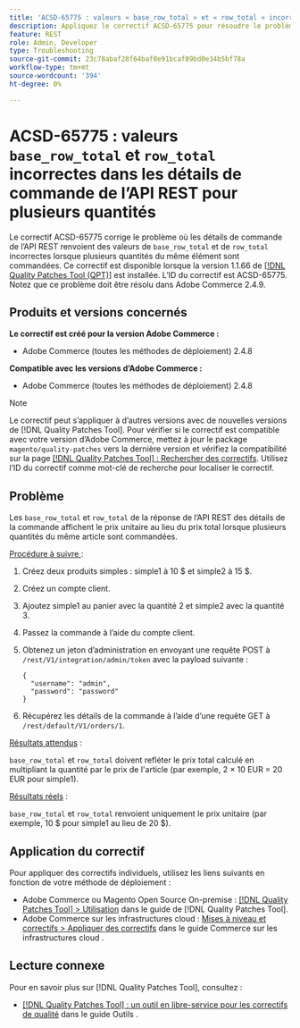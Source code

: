 ```yaml
---
title: 'ACSD-65775 : valeurs « base_row_total » et « row_total » incorrectes dans les détails de commande de l’API REST pour plusieurs quantités'
description: Appliquez le correctif ACSD-65775 pour résoudre le problème d’Adobe Commerce où les détails de commande de l’API REST renvoient des valeurs « base_row_total » et « row_total » incorrectes lorsque plusieurs quantités du même article sont commandées.
feature: REST
role: Admin, Developer
type: Troubleshooting
source-git-commit: 23c78abaf28f64baf0e91bcaf89bd0e34b5bf78a
workflow-type: tm+mt
source-wordcount: '394'
ht-degree: 0%

---
```



# ACSD-65775 : valeurs `base_row_total` et `row_total` incorrectes dans les détails de commande de l’API REST pour plusieurs quantités

Le correctif ACSD-65775 corrige le problème où les détails de commande de l’API REST renvoient des valeurs de `base_row_total` et de `row_total` incorrectes lorsque plusieurs quantités du même élément sont commandées. Ce correctif est disponible lorsque la version 1.1.66 de [[!DNL Quality Patches Tool (QPT)]](/help/tools/quality-patches-tool/quality-patches-tool-to-self-serve-quality-patches.md) est installée. L’ID du correctif est ACSD-65775. Notez que ce problème doit être résolu dans Adobe Commerce 2.4.9.

## Produits et versions concernés

**Le correctif est créé pour la version Adobe Commerce :**

* Adobe Commerce (toutes les méthodes de déploiement) 2.4.8

**Compatible avec les versions d’Adobe Commerce :**

* Adobe Commerce (toutes les méthodes de déploiement) 2.4.8

>[!NOTE]
>
>Le correctif peut s’appliquer à d’autres versions avec de nouvelles versions de [!DNL Quality Patches Tool]. Pour vérifier si le correctif est compatible avec votre version d’Adobe Commerce, mettez à jour le package `magento/quality-patches` vers la dernière version et vérifiez la compatibilité sur la page [[!DNL Quality Patches Tool] : Rechercher des correctifs](https://experienceleague.adobe.com/tools/commerce-quality-patches/index.html). Utilisez l’ID du correctif comme mot-clé de recherche pour localiser le correctif.

## Problème

Les `base_row_total` et `row_total` de la réponse de l’API REST des détails de la commande affichent le prix unitaire au lieu du prix total lorsque plusieurs quantités du même article sont commandées.

<u>Procédure à suivre </u> :

1. Créez deux produits simples : simple1 à 10 $ et simple2 à 15 $.
1. Créez un compte client.
1. Ajoutez simple1 au panier avec la quantité 2 et simple2 avec la quantité 3.
1. Passez la commande à l’aide du compte client.
1. Obtenez un jeton d’administration en envoyant une requête POST à `/rest/V1/integration/admin/token` avec la payload suivante :

   ```
   {
     "username": "admin",
     "password": "password"
   }
   ```

1. Récupérez les détails de la commande à l’aide d’une requête GET à `/rest/default/V1/orders/1`.

<u>Résultats attendus</u> :

`base_row_total` et `row_total` doivent refléter le prix total calculé en multipliant la quantité par le prix de l&#39;article (par exemple, 2 × 10 EUR = 20 EUR pour simple1).

<u>Résultats réels</u> :

`base_row_total` et `row_total` renvoient uniquement le prix unitaire (par exemple, 10 $ pour simple1 au lieu de 20 $).

## Application du correctif

Pour appliquer des correctifs individuels, utilisez les liens suivants en fonction de votre méthode de déploiement :

* Adobe Commerce ou Magento Open Source On-premise : [[!DNL Quality Patches Tool] > Utilisation](/help/tools/quality-patches-tool/usage.md) dans le guide de [!DNL Quality Patches Tool].
* Adobe Commerce sur les infrastructures cloud : [Mises à niveau et correctifs > Appliquer des correctifs](https://experienceleague.adobe.com/docs/commerce-cloud-service/user-guide/develop/upgrade/apply-patches.html) dans le guide Commerce sur les infrastructures cloud .

## Lecture connexe

Pour en savoir plus sur [!DNL Quality Patches Tool], consultez :

* [[!DNL Quality Patches Tool] : un outil en libre-service pour les correctifs de qualité](/help/tools/quality-patches-tool/quality-patches-tool-to-self-serve-quality-patches.md) dans le guide Outils .
